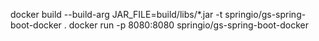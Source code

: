 docker build --build-arg JAR_FILE=build/libs/\*.jar -t springio/gs-spring-boot-docker .
docker run -p 8080:8080 springio/gs-spring-boot-docker